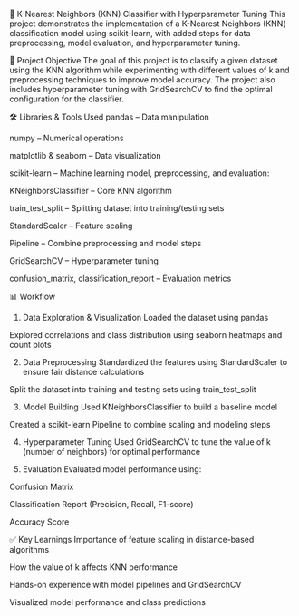 📌 K-Nearest Neighbors (KNN) Classifier with Hyperparameter Tuning
This project demonstrates the implementation of a K-Nearest Neighbors (KNN) classification model using scikit-learn, with added steps for data preprocessing, model evaluation, and hyperparameter tuning.

🧠 Project Objective
The goal of this project is to classify a given dataset using the KNN algorithm while experimenting with different values of k and preprocessing techniques to improve model accuracy. The project also includes hyperparameter tuning with GridSearchCV to find the optimal configuration for the classifier.

🛠️ Libraries & Tools Used
pandas – Data manipulation

numpy – Numerical operations

matplotlib & seaborn – Data visualization

scikit-learn – Machine learning model, preprocessing, and evaluation:

KNeighborsClassifier – Core KNN algorithm

train_test_split – Splitting dataset into training/testing sets

StandardScaler – Feature scaling

Pipeline – Combine preprocessing and model steps

GridSearchCV – Hyperparameter tuning

confusion_matrix, classification_report – Evaluation metrics

📊 Workflow
1. Data Exploration & Visualization
Loaded the dataset using pandas

Explored correlations and class distribution using seaborn heatmaps and count plots

2. Data Preprocessing
Standardized the features using StandardScaler to ensure fair distance calculations

Split the dataset into training and testing sets using train_test_split

3. Model Building
Used KNeighborsClassifier to build a baseline model

Created a scikit-learn Pipeline to combine scaling and modeling steps

4. Hyperparameter Tuning
Used GridSearchCV to tune the value of k (number of neighbors) for optimal performance

5. Evaluation
Evaluated model performance using:

Confusion Matrix

Classification Report (Precision, Recall, F1-score)

Accuracy Score

✅ Key Learnings
Importance of feature scaling in distance-based algorithms

How the value of k affects KNN performance

Hands-on experience with model pipelines and GridSearchCV

Visualized model performance and class predictions
